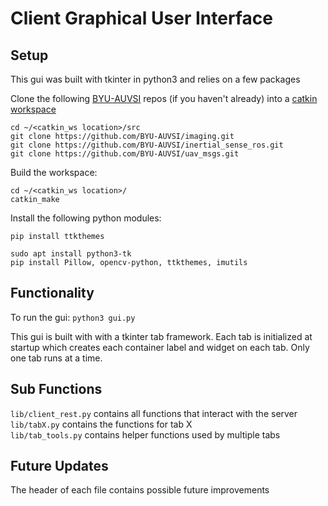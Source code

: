 # Client Graphical User Interface

## Setup
This gui was built with tkinter in python3 and relies on a few packages 
  
Clone the following [BYU-AUVSI](https://github.com/BYU-AUVSI) repos (if you haven't already) into a [catkin workspace](http://wiki.ros.org/catkin/Tutorials/create_a_workspace)
```
cd ~/<catkin_ws location>/src
git clone https://github.com/BYU-AUVSI/imaging.git
git clone https://github.com/BYU-AUVSI/inertial_sense_ros.git
git clone https://github.com/BYU-AUVSI/uav_msgs.git
```
Build the workspace:  
```
cd ~/<catkin_ws location>/
catkin_make
```
Install the following python modules:  
```
pip install ttkthemes
```


```
sudo apt install python3-tk
pip install Pillow, opencv-python, ttkthemes, imutils
```
## 
## Functionality
To run the gui:
`python3 gui.py`

This gui is built with with a tkinter tab framework. Each tab is initialized at startup which creates each container label and widget on each tab. Only one tab runs at a time.

## Sub Functions
`lib/client_rest.py` contains all functions that interact with the server  
`lib/tabX.py` contains the functions for tab X  
`lib/tab_tools.py` contains helper functions used by multiple tabs  

## Future Updates
The header of each file contains possible future improvements
